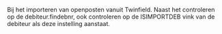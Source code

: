 Bij het importeren van openposten vanuit Twinfield. Naast het controleren op de debiteur.findebnr, ook controleren op de ISIMPORTDEB vink van de debiteur als deze instelling aanstaat.

